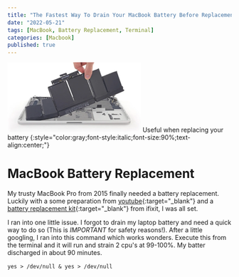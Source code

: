 ```yaml
---
title: "The Fastest Way To Drain Your MacBook Battery Before Replacement"
date: "2022-05-21"
tags: [MacBook, Battery Replacement, Terminal]
categories: [Macbook]
published: true
---
```

<img src="../images/macbook-pro-battery.jpg" alt="" width="300"/>
Useful when replacing your battery
{:style="color:gray;font-style:italic;font-size:90%;text-align:center;"}

# MacBook Battery Replacement
My trusty MacBook Pro from 2015 finally needed a battery replacement. Luckily with a some preparation from [youtube](https://www.youtube.com/watch?v=d-LwyWh4x8w){:target="_blank"} and a [battery replacement kit](https://www.ifixit.com/Store/Mac/MacBook-Pro-15-Inch-Retina-Mid-2015-Battery/IF117-048?o=5){:target="_blank"} from ifixit, I was all set.  

I ran into one little issue.  I forgot to drain my laptop battery and need a quick way to do so (This is *IMPORTANT* for safety reasons!).  After a little googling, I ran into this command which works wonders.  Execute this from the terminal and it will run and strain 2 cpu's at 99-100%.  My batter discharged in about 90 minutes.

```
yes > /dev/null & yes > /dev/null
```
